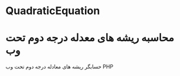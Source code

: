 # QuadraticEquation
# &#x202b; محاسبه ریشه های معدله درجه دوم تحت وب
حسابگر ریشه های معادله درجه دوم تحت وب PHP
